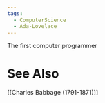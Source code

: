 ```yaml
---
tags:
  - ComputerScience
  - Ada-Lovelace
---
```

The first computer programmer

# See Also
[[Charles Babbage (1791-1871)]]